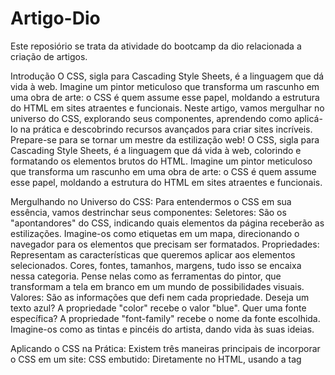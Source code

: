 # Artigo-Dio
Este reposiório se trata da atividade do bootcamp da dio relacionada a criação de artigos. 

Introdução
O CSS, sigla para Cascading Style Sheets, é a linguagem que dá vida à web. Imagine um pintor meticuloso que transforma um rascunho em uma obra de arte: o CSS é quem assume esse papel, moldando a estrutura do HTML em sites atraentes e funcionais.
Neste artigo, vamos mergulhar no universo do CSS, explorando seus componentes, aprendendo como aplicá-lo na prática e descobrindo recursos avançados para criar sites incríveis. Prepare-se para se tornar um mestre da estilização web!
O CSS, sigla para Cascading Style Sheets, é a linguagem que dá vida à web, colorindo e formatando os elementos brutos do HTML. Imagine um pintor meticuloso que transforma um rascunho em uma obra de arte: o CSS é quem assume esse papel, moldando a estrutura do HTML em sites atraentes e funcionais.

Mergulhando no Universo do CSS:
Para entendermos o CSS em sua essência, vamos destrinchar seus componentes:
Seletores: São os "apontandores" do CSS, indicando quais elementos da página receberão as estilizações. Imagine-os como etiquetas em um mapa, direcionando o navegador para os elementos que precisam ser formatados.
Propriedades: Representam as características que queremos aplicar aos elementos selecionados. Cores, fontes, tamanhos, margens, tudo isso se encaixa nessa categoria. Pense nelas como as ferramentas do pintor, que transformam a tela em branco em um mundo de possibilidades visuais.
Valores: São as informações que defi
nem cada propriedade. Deseja um texto azul? A propriedade "color" recebe o valor "blue". Quer uma fonte específica? A propriedade "font-family" recebe o nome da fonte escolhida. Imagine-os como as tintas e pincéis do artista, dando vida às suas ideias.

Aplicando o CSS na Prática:
Existem três maneiras principais de incorporar o CSS em um site:
CSS embutido: Diretamente no HTML, usando a tag <style>. Ideal para pequenas modificações.
Folha de estilos externa: Um arquivo CSS separado (.css), vinculado ao HTML através da tag <link>. Útil para estilizações mais complexas e reutilizáveis.
CSS inline: Usando o atributo style em tags HTML. Prático para ajustes pontuais, mas pode tornar o código menos organizado.

Dominando as Nuances do CSS:
O CSS oferece diversos recursos para aprimorar a estilização da sua página:
Modelos de caixa: Controlam o layout e o espaçamento em torno dos elementos. Domine o "box model" para criar designs impecáveis.
Media queries: Adaptam a apresentação do site a diferentes dispositivos, garantindo uma experiência otimizada para telas de celulares, tablets e desktops.
Posicionamento: Posicione elementos livremente na página, sobrepondo-os ou criando layouts inovadores.
Seletores avançados: Combine seletores por classe, ID, atributo, descendência e muito mais para ter um controle preciso sobre a estilização.
Animações e transições: Dê vida à sua página com animações fluidas e transições elegantes entre elementos.
CSS: Um Universo em Constante Expansão:
O CSS está em constante evolução, com novas funcionalidades e recursos sendo introduzidos regularmente. Acompanhe as tendências e explore as últimas técnicas para criar sites cada vez mais atraentes e interativos.

Criado por: Inteligência artificial.





